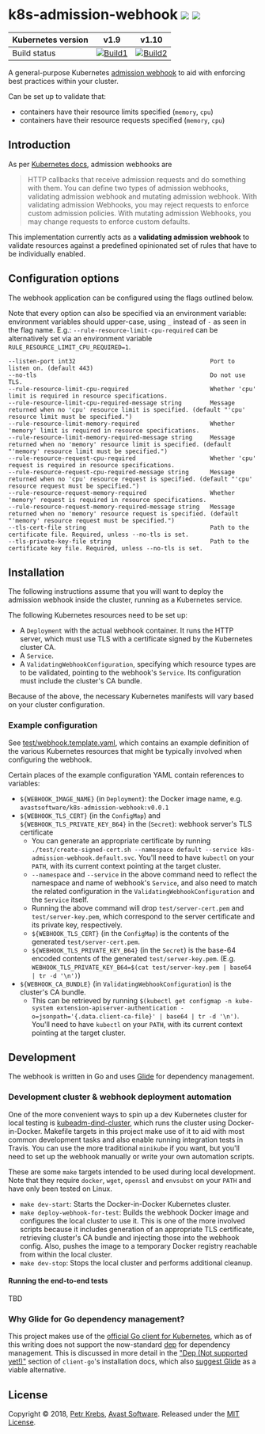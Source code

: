 # k8s-admission-webhook [![](https://images.microbadger.com/badges/version/avastsoftware/k8s-admission-webhook.svg)](https://microbadger.com/images/avastsoftware/k8s-admission-webhook "avastsoftware/k8s-admission-webhook image") [![](https://images.microbadger.com/badges/image/avastsoftware/k8s-admission-webhook.svg)](https://microbadger.com/images/avastsoftware/k8s-admission-webhook "avastsoftware/k8s-admission-webhook image")

| Kubernetes version | v1.9              | v1.10             |
| ------------------ |-------------------| ------------------|
| Build status       | [![Build1][1]][3] | [![Build2][2]][3] |

[1]: https://travis-matrix-badges.herokuapp.com/repos/avast/k8s-admission-webhook/branches/master/1
[2]: https://travis-matrix-badges.herokuapp.com/repos/avast/k8s-admission-webhook/branches/master/2
[3]: https://travis-ci.org/avast/k8s-admission-webhook

A general-purpose Kubernetes [admission webhook](https://kubernetes.io/docs/reference/access-authn-authz/extensible-admission-controllers/) to aid with enforcing best practices within your cluster.

Can be set up to validate that:
* containers have their resource limits specified (`memory`, `cpu`)
* containers have their resource requests specified (`memory`, `cpu`)

## Introduction
As per [Kubernetes docs](https://kubernetes.io/docs/reference/access-authn-authz/extensible-admission-controllers/), admission webhooks are
> HTTP callbacks that receive admission requests and do something with them. You can define two types of admission webhooks, validating admission webhook and mutating admission webhook. With validating admission Webhooks, you may reject requests to enforce custom admission policies. With mutating admission Webhooks, you may change requests to enforce custom defaults.

This implementation currently acts as a **validating admission webhook** to validate resources against a predefined opinionated set of rules that have to be individually enabled.

## Configuration options
The webhook application can be configured using the flags outlined below.

Note that every option can also be specified via an environment variable: environment variables should upper-case, using `_` instead of `-` as seen in the flag name. E.g.: `--rule-resource-limit-cpu-required` can be alternatively set via an environment variable `RULE_RESOURCE_LIMIT_CPU_REQUIRED=1`.

```
--listen-port int32                                      Port to listen on. (default 443)
--no-tls                                                 Do not use TLS.
--rule-resource-limit-cpu-required                       Whether 'cpu' limit is required in resource specifications.
--rule-resource-limit-cpu-required-message string        Message returned when no 'cpu' resource limit is specified. (default "'cpu' resource limit must be specified.")
--rule-resource-limit-memory-required                    Whether 'memory' limit is required in resource specifications.
--rule-resource-limit-memory-required-message string     Message returned when no 'memory' resource limit is specified. (default "'memory' resource limit must be specified.")
--rule-resource-request-cpu-required                     Whether 'cpu' request is required in resource specifications.
--rule-resource-request-cpu-required-message string      Message returned when no 'cpu' resource request is specified. (default "'cpu' resource request must be specified.")
--rule-resource-request-memory-required                  Whether 'memory' request is required in resource specifications.
--rule-resource-request-memory-required-message string   Message returned when no 'memory' resource request is specified. (default "'memory' resource request must be specified.")
--tls-cert-file string                                   Path to the certificate file. Required, unless --no-tls is set.
--tls-private-key-file string                            Path to the certificate key file. Required, unless --no-tls is set.
```

## Installation
The following instructions assume that you will want to deploy the admission webhook inside the cluster, running as a Kubernetes service.

The following Kubernetes resources need to be set up:
* A `Deployment` with the actual webhook container. It runs the HTTP server, which must use TLS with a certificate signed by the Kubernetes cluster CA.
* A `Service`.
* A `ValidatingWebhookConfiguration`, specifying which resource types are to be validated, pointing to the webhook's `Service`. Its configuration must include the cluster's CA bundle.

Because of the above, the necessary Kubernetes manifests will vary based on your cluster configuration.

### Example configuration
See [test/webhook.template.yaml](test/webhook.template.yaml), which contains an example definition of the various Kubernetes resources that might be typically involved when configuring the webhook.

Certain places of the example configuration YAML contain references to variables:
* `${WEBHOOK_IMAGE_NAME}` (in `Deployment`): the Docker image name, e.g. `avastsoftware/k8s-admission-webhook:v0.0.1`
* `${WEBHOOK_TLS_CERT}` (in the `ConfigMap`) and `${WEBHOOK_TLS_PRIVATE_KEY_B64}` in the (`Secret`): webhook server's TLS certificate
  - You can generate an appropriate certificate by running `./test/create-signed-cert.sh --namespace default --service k8s-admission-webhook.default.svc`. You'll need to have `kubectl` on your `PATH`, with its current context pointing at the target cluster.
  - `--namespace` and `--service` in the above command need to reflect the namespace and name of webhook's `Service`, and also need to match the related configuration in the `ValidatingWebhookConfiguration` and the `Service` itself.
  - Running the above command will drop `test/server-cert.pem` and `test/server-key.pem`, which correspond to the server certificate and its private key, respectively.
  - `${WEBHOOK_TLS_CERT}` (in the `ConfigMap`) is the contents of the generated `test/server-cert.pem`.
  - `${WEBHOOK_TLS_PRIVATE_KEY_B64}` (in the `Secret`) is the base-64 encoded contents of the generated `test/server-key.pem`. (E.g. `WEBHOOK_TLS_PRIVATE_KEY_B64=$(cat test/server-key.pem | base64 | tr -d '\n')`)
* `${WEBHOOK_CA_BUNDLE}` (in `ValidatingWebhookConfiguration`) is the cluster's CA bundle.
  - This can be retrieved by running `$(kubectl get configmap -n kube-system extension-apiserver-authentication -o=jsonpath='{.data.client-ca-file}' | base64 | tr -d '\n')`. You'll need to have `kubectl` on your `PATH`, with its current context pointing at the target cluster.

## Development
The webhook is written in Go and uses [Glide](https://glide.sh/) for dependency management.

### Development cluster & webhook deployment automation
One of the more convenient ways to spin up a dev Kubernetes cluster for local testing is [kubeadm-dind-cluster](https://github.com/kubernetes-sigs/kubeadm-dind-cluster), which runs the cluster using Docker-in-Docker. Makefile targets in this project make use of it to aid with most common development tasks and also enable running integration tests in Travis. You can use the more traditional `minikube` if you want, but you'll need to set up the webhook manually or write your own automation scripts.

These are some `make` targets intended to be used during local development. Note that they require `docker`, `wget`, `openssl` and `envsubst` on your `PATH` and have only been tested on Linux.
* `make dev-start`: Starts the Docker-in-Docker Kubernetes cluster.
* `make deploy-webhook-for-test`: Builds the webhook Docker image and configures the local cluster to use it. This is one of the more involved scripts because it includes generation of an appropriate TLS certificate, retrieving cluster's CA bundle and injecting those into the webhook config. Also, pushes the image to a temporary Docker registry reachable from within the local cluster.
* `make dev-stop`: Stops the local cluster and performs additional cleanup.

#### Running the end-to-end tests
TBD

### Why Glide for Go dependency management?
This project makes use of the [official Go client for Kubernetes](https://github.com/kubernetes/client-go), which as of this writing does not support the now-standard [dep](https://github.com/golang/dep) for dependency management. This is discussed in more detail in the ["Dep (Not supported yet!)"](https://github.com/kubernetes/client-go/blob/master/INSTALL.md#dep-not-supported-yet) section of `client-go`'s installation docs, which also [suggest Glide](https://github.com/kubernetes/client-go/blob/master/INSTALL.md#glide) as a viable alternative.

## License

Copyright © 2018, [Petr Krebs](https://github.com/petr-k), [Avast Software](https://avast.github.io/).
Released under the [MIT License](LICENSE).
